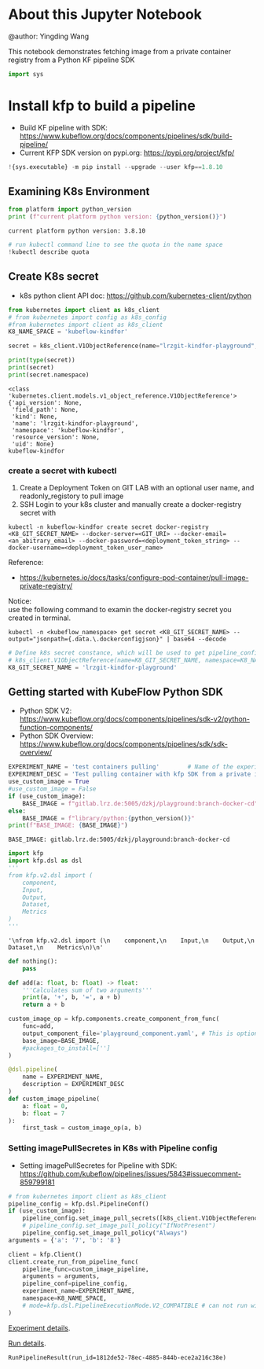 # About this Jupyter Notebook

@author: Yingding Wang

This notebook demonstrates fetching image from a private container registry from a Python KF pipeline SDK


```python
import sys
```

# Install kfp to build a pipeline
* Build KF pipeline with SDK: https://www.kubeflow.org/docs/components/pipelines/sdk/build-pipeline/
* Current KFP SDK version on pypi.org: https://pypi.org/project/kfp/ 


```python
!{sys.executable} -m pip install --upgrade --user kfp==1.8.10
```

## Examining K8s Environment


```python
from platform import python_version
print (f"current platform python version: {python_version()}")
```

    current platform python version: 3.8.10



```python
# run kubectl command line to see the quota in the name space
!kubectl describe quota
```

## Create K8s secret
* k8s python client API doc: https://github.com/kubernetes-client/python


```python
from kubernetes import client as k8s_client
# from kubernetes import config as k8s_config
#from kubernetes import client as k8s_client
K8_NAME_SPACE = 'kubeflow-kindfor'
```


```python
secret = k8s_client.V1ObjectReference(name="lrzgit-kindfor-playground", namespace=K8_NAME_SPACE)
```


```python
print(type(secret))
print(secret)
print(secret.namespace)
```

    <class 'kubernetes.client.models.v1_object_reference.V1ObjectReference'>
    {'api_version': None,
     'field_path': None,
     'kind': None,
     'name': 'lrzgit-kindfor-playground',
     'namespace': 'kubeflow-kindfor',
     'resource_version': None,
     'uid': None}
    kubeflow-kindfor


### create a secret with kubectl

1. Create a Deployment Token on GIT LAB with an optional user name, and readonly_registory to pull image
2. SSH Login to your k8s cluster and manually create a docker-registry secret with
```console
kubectl -n kubeflow-kindfor create secret docker-registry <K8_GIT_SECRET_NAME> --docker-server=<GIT_URI> --docker-email=<an_abitrary_email> --docker-password=<deployment_token_string> --docker-username=<deployment_token_user_name>
```

Reference:
* https://kubernetes.io/docs/tasks/configure-pod-container/pull-image-private-registry/

Notice:\
use the following command to examin the docker-registry secret you created in terminal.
```console
kubectl -n <kubeflow_namespace> get secret <K8_GIT_SECRET_NAME> --output="jsonpath={.data.\.dockerconfigjson}" | base64 --decode
```


```python
# Define k8s secret constance, which will be used to get pipeline_config
# k8s_client.V1ObjectReference(name=K8_GIT_SECRET_NAME, namespace=K8_NAME_SPACE)
K8_GIT_SECRET_NAME = 'lrzgit-kindfor-playground'
```

## Getting started with KubeFlow Python SDK

* Python SDK V2: https://www.kubeflow.org/docs/components/pipelines/sdk-v2/python-function-components/
* Python SDK Overview: https://www.kubeflow.org/docs/components/pipelines/sdk/sdk-overview/


```python
EXPERIMENT_NAME = 'test containers pulling'        # Name of the experiment groups runs in the GUI
EXPERIMENT_DESC = 'Test pulling container with kfp SDK from a private image registory'
use_custom_image = True
#use_custom_image = False
if (use_custom_image):
    BASE_IMAGE = f"gitlab.lrz.de:5005/dzkj/playground:branch-docker-cd"
else:
    BASE_IMAGE = f"library/python:{python_version()}"
print(f"BASE_IMAGE: {BASE_IMAGE}")
```

    BASE_IMAGE: gitlab.lrz.de:5005/dzkj/playground:branch-docker-cd



```python
import kfp
import kfp.dsl as dsl
'''
from kfp.v2.dsl import (
    component,
    Input,
    Output,
    Dataset,
    Metrics
)
'''
```




    '\nfrom kfp.v2.dsl import (\n    component,\n    Input,\n    Output,\n    Dataset,\n    Metrics\n)\n'




```python
def nothing():
    pass

def add(a: float, b: float) -> float:
    '''Calculates sum of two arguments'''
    print(a, '+', b, '=', a + b)
    return a + b

custom_image_op = kfp.components.create_component_from_func(
    func=add,
    output_component_file='playground_component.yaml', # This is optional. It saves the component spec for future use.
    base_image=BASE_IMAGE,
    #packages_to_install=['']
)
```


```python
@dsl.pipeline(
    name = EXPERIMENT_NAME,
    description = EXPERIMENT_DESC
)
def custom_image_pipeline(
    a: float = 0,
    b: float = 7
):
    first_task = custom_image_op(a, b)
```

### Setting imagePullSecretes in K8s with Pipeline config
* Setting imagePullSecretes for Pipeline with SDK: https://github.com/kubeflow/pipelines/issues/5843#issuecomment-859799181


```python
# from kubernetes import client as k8s_client
pipeline_config = kfp.dsl.PipelineConf()
if (use_custom_image):
    pipeline_config.set_image_pull_secrets([k8s_client.V1ObjectReference(name=K8_GIT_SECRET_NAME, namespace=K8_NAME_SPACE)])
    # pipeline_config.set_image_pull_policy("IfNotPresent")
    pipeline_config.set_image_pull_policy("Always")
arguments = {'a': '7', 'b': '8'}
```


```python
client = kfp.Client()
client.create_run_from_pipeline_func(
    pipeline_func=custom_image_pipeline,
    arguments = arguments,
    pipeline_conf=pipeline_config,
    experiment_name=EXPERIMENT_NAME,
    namespace=K8_NAME_SPACE,
    # mode=kfp.dsl.PipelineExecutionMode.V2_COMPATIBLE # can not run wiht V2_COMPATIBLE
)
```


<a href="/pipeline/#/experiments/details/a2ad1ecc-359c-4706-8eca-e64dadaff507" target="_blank" >Experiment details</a>.



<a href="/pipeline/#/runs/details/1812de52-78ec-4885-844b-ece2a216c38e" target="_blank" >Run details</a>.





    RunPipelineResult(run_id=1812de52-78ec-4885-844b-ece2a216c38e)




```python

```
